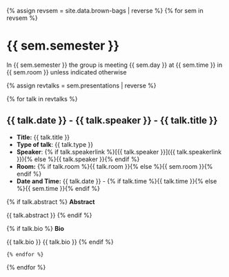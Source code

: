 {% assign revsem = site.data.brown-bags | reverse %}
{% for sem in revsem %}

# {{ sem.semester }}

In {{ sem.semester }}  the group is meeting {{ sem.day }} at {{ sem.time }} in {{ sem.room }} unless indicated otherwise

{% assign revtalks = sem.presentations | reverse %}

  {% for talk in revtalks %}

## {{ talk.date }} -  {{ talk.speaker }} - {{ talk.title }}
- **Title:** {{ talk.title }}
- **Type of talk**: {{ talk.type }}
- **Speaker**: {% if talk.speakerlink %}[{{ talk.speaker }}]({{ talk.speakerlink }}){% else %}{{ talk.speaker }}{% endif %}
- **Room:** {% if talk.room %}{{ talk.room }}{% else %}{{ sem.room }}{% endif %}
- **Date and Time:**  {{ talk.date }} - {% if talk.time %}{{ talk.time }}{% else %}{{ sem.time }}{% endif %}

{% if talk.abstract %}
**Abstract**

{{ talk.abstract }}
{% endif %}

{% if talk.bio %}
**Bio**

{{ talk.bio }}
{{ talk.bio }}
{% endif %}


	{% endfor %}
{% endfor %}
